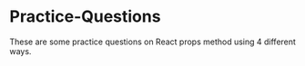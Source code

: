 # Practice-Questions
 These are some practice questions on React props method using 4 different ways.
